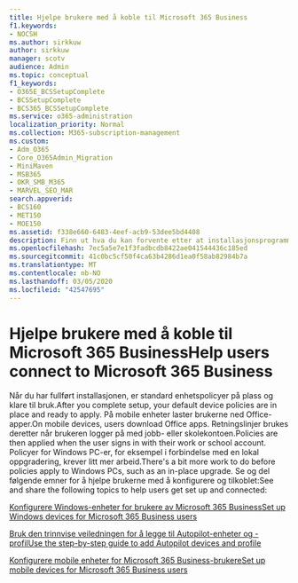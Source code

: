 ```yaml
---
title: Hjelpe brukere med å koble til Microsoft 365 Business
f1.keywords:
- NOCSH
ms.author: sirkkuw
author: sirkkuw
manager: scotv
audience: Admin
ms.topic: conceptual
f1_keywords:
- O365E_BCSSetupComplete
- BCSSetupComplete
- BCS365_BCSSetupComplete
ms.service: o365-administration
localization_priority: Normal
ms.collection: M365-subscription-management
ms.custom:
- Adm_O365
- Core_O365Admin_Migration
- MiniMaven
- MSB365
- OKR_SMB_M365
- MARVEL_SEO_MAR
search.appverid:
- BCS160
- MET150
- MOE150
ms.assetid: f338e660-6483-4eef-acb9-53dee5bd4408
description: Finn ut hva du kan forvente etter at installasjonsprogrammet for Business Cloud Suite er fullført, og standard enhetspolicyer er på plass og klare til bruk.
ms.openlocfilehash: 7ec5a5e7e1f3fadbcdb8422ae041544436c185ed
ms.sourcegitcommit: 41c0bc5cf50f4ca63b4286d1ea0f58ab82984b7a
ms.translationtype: MT
ms.contentlocale: nb-NO
ms.lasthandoff: 03/05/2020
ms.locfileid: "42547695"
---
```

# <a name="help-users-connect-to-microsoft-365-business"></a><span data-ttu-id="770dc-103">Hjelpe brukere med å koble til Microsoft 365 Business</span><span class="sxs-lookup"><span data-stu-id="770dc-103">Help users connect to Microsoft 365 Business</span></span>

<span data-ttu-id="770dc-104">Når du har fullført installasjonen, er standard enhetspolicyer på plass og klare til bruk.</span><span class="sxs-lookup"><span data-stu-id="770dc-104">After you complete setup, your default device policies are in place and ready to apply.</span></span> <span data-ttu-id="770dc-105">På mobile enheter laster brukerne ned Office-apper.</span><span class="sxs-lookup"><span data-stu-id="770dc-105">On mobile devices, users download Office apps.</span></span> <span data-ttu-id="770dc-106">Retningslinjer brukes deretter når brukeren logger på med jobb- eller skolekontoen.</span><span class="sxs-lookup"><span data-stu-id="770dc-106">Policies are then applied when the user signs in with their work or school account.</span></span> <span data-ttu-id="770dc-107">Policyer for Windows PC-er, for eksempel i forbindelse med en lokal oppgradering, krever litt mer arbeid.</span><span class="sxs-lookup"><span data-stu-id="770dc-107">There's a bit more work to do before policies apply to Windows PCs, such as an in-place upgrade.</span></span> <span data-ttu-id="770dc-108">Se og del følgende emner for å hjelpe brukerne med å konfigurere og tilkoblet:</span><span class="sxs-lookup"><span data-stu-id="770dc-108">See and share the following topics to help users get set up and connected:</span></span>
  
[<span data-ttu-id="770dc-109">Konfigurere Windows-enheter for brukere av Microsoft 365 Business</span><span class="sxs-lookup"><span data-stu-id="770dc-109">Set up Windows devices for Microsoft 365 Business users</span></span>](set-up-windows-devices.md)
  
[<span data-ttu-id="770dc-110">Bruk den trinnvise veiledningen for å legge til Autopilot-enheter og -profil</span><span class="sxs-lookup"><span data-stu-id="770dc-110">Use the step-by-step guide to add Autopilot devices and profile</span></span>](add-autopilot-devices-and-profile.md)
  
[<span data-ttu-id="770dc-111">Konfigurere mobile enheter for Microsoft 365 Business-brukere</span><span class="sxs-lookup"><span data-stu-id="770dc-111">Set up mobile devices for Microsoft 365 Business users</span></span>](set-up-mobile-devices.md)
  

